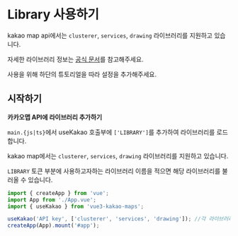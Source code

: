 # Library 사용하기

kakao map api에서는 `clusterer`, `services`, `drawing` 라이브러리를 지원하고 있습니다.

자세한 라이브러리 정보는 [공식 문서](https://apis.map.kakao.com/web/guide/#library)를 참고해주세요.

사용을 위해 하단의 튜토리얼을 따라 설정을 추가해주세요.

## 시작하기

**카카오맵 API에 라이브러리 추가하기**

`main.{js|ts}`에서 useKakao 호출부에 `['LIBRARY']`를 추가하여 라이브러리를 로드합니다.

kakao map에서는 `clusterer`, `services`, `drawing` 라이브러리를 지원하고 있습니다.

`LIBRARY` 토큰 부분에 사용하고자하는 라이브러리 이름을 적으면 해당 라이브러리를 불러올 수 있습니다.

```js
import { createApp } from 'vue';
import App from './App.vue';
import { useKakao } from 'vue3-kakao-maps';

useKakao('API key', ['clusterer', 'services', 'drawing']); //각 라이브러리는 ',(콤마)'로 구분합니다.
createApp(App).mount('#app');
```
